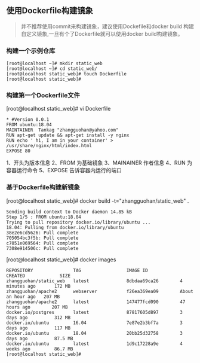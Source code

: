 ## 使用Dockerfile构建镜象
>    并不推荐使用commit来构建镜象，建议使用Dockefile和docker build 构建自定义镜象,一旦有个了Dockerfile就可以使用docker build构建镜象。

### 构建一个示例仓库
```
[root@localhost ~]# mkdir static_web
[root@localhost ~]# cd static_web/
[root@localhost static_web]# touch Dockerfile
[root@localhost static_web]# 
```

### 构建第一个Dockerfile文件


[root@localhost static_web]# vi Dockerfile 
```
* #Version 0.0.1
FROM ubuntu:18.04
MAINTAINER  Tankag "zhangguohan@yahoo.com"
RUN apt-get update && apt-get install -y nginx
RUN echo ' hi, I am in your container' > /usr/share/nginx/html/index.html
EXPOSE 80
```
  1、开头为版本信息
  2、FROM 为基础镜象
  3、MAINAINER 作者信息
  4、RUN 为容器运行命令
  5、EXPOSE 告诉容器内运行的端口

### 基于Dockerfile构建新镜象


[root@localhost static_web]# docker build -t="zhangguohan/static_web" .
```
Sending build context to Docker daemon 14.85 kB
Step 1/5 : FROM ubuntu:18.04
Trying to pull repository docker.io/library/ubuntu ... 
18.04: Pulling from docker.io/library/ubuntu
38e2e6cd5626: Pull complete 
705054bc3f5b: Pull complete 
c7051e069564: Pull complete 
7308e914506c: Pull complete
```

[root@localhost static_web]# docker images
```
REPOSITORY               TAG                 IMAGE ID            CREATED             SIZE
zhangguohan/static_web   latest              8dbdaa69ca26        4 minutes ago       172 MB
zhangguohan/apache2      webserver           f26ea369ea09        About an hour ago   207 MB
zhangguohan/apache2      latest              147477fcd090        47 hours ago        207 MB
docker.io/postgres       latest              87817605d897        3 days ago          312 MB
docker.io/ubuntu         16.04               7e87e2b3bf7a        3 days ago          117 MB
docker.io/ubuntu         18.04               20bb25d32758        3 days ago          87.5 MB
docker.io/ubuntu         latest              1d9c17228a9e        4 weeks ago         86.7 MB
[root@localhost static_web]#
```
  